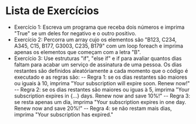 Lista de Exercícios
===================

- Exercício 1: Escreva um programa que receba dois números e imprima "True" se um deles for negativo e o outro positivo.
- Exercício 2: Percorra um array cujo os elementos são "B123, C234, A345, C15, B177, G3003, C235, B179" com um loop foreach e imprima apenas os elementos que começam com a letra "B".
- Exercício 3: Use estruturas "if", "else if" e if para avaliar quantos dias faltam para acabar um serviço de assinatura de uma pessoa. Os dias restantes são definidos aleatóriamente a cada momento que o código é executado e as regras são:
-- Regra 1: se os dias restantes são maiores ou iguais à 10, imprima "Your subscription will expire soon. Renew now!"
-- Regra 2: se os dias restantes são maiores ou iguas à 5, imprima "Your subscription expires in {...} days. Renew now and save 10%!"
-- Regra 3: se resta apenas um dia, imprima "Your subscription expires in one day. Renew now and save 20%!"
-- Regra 4: se não restam mais dias, imprima "Your subscription has expired."
